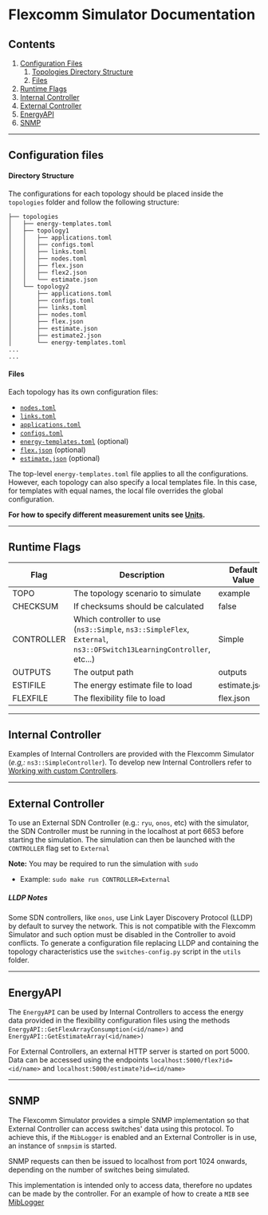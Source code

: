 # Flexcomm Simulator Documentation 

## Contents

1. [Configuration Files](#configuration-files)
    1. [Topologies Directory Structure](#directory-structure)
    2. [Files](#files)
2. [Runtime Flags](#runtime-flags)
3. [Internal Controller](#internal-controller)
4. [External Controller](#external-controller)
5. [EnergyAPI](#energyapi)
6. [SNMP](#snmp)

---

## Configuration files

#### Directory Structure

The configurations for each topology should be placed inside the `topologies` folder and follow the following structure:

```
├── topologies
│   ├── energy-templates.toml
│   ├── topology1
│   │   ├── applications.toml
│   │   ├── configs.toml
│   │   ├── links.toml
│   │   ├── nodes.toml
│   │   ├── flex.json
│   │   ├── flex2.json
│   │   └── estimate.json
│   └── topology2
│       ├── applications.toml
│       ├── configs.toml
│       ├── links.toml
│       ├── nodes.toml
│       ├── flex.json
│       ├── estimate.json
│       ├── estimate2.json
│       └── energy-templates.toml
... 
...
```

#### Files
Each topology has its own configuration files:
  - [`nodes.toml`](nodes.md)
  - [`links.toml`](links.md)
  - [`applications.toml`](applications.md)
  - [`configs.toml`](configs.md)
  - [`energy-templates.toml`](energy-templates.md) (optional)
  - [`flex.json`](flexibility.md) (optional)
  - [`estimate.json`](flexibility.md) (optional)

The top-level `energy-templates.toml` file applies to all the configurations. However, each topology can also specify a local templates file. In this case, for templates with equal names, the local file overrides the global configuration. 

**For how to specify different measurement units see [Units](units-fomat.md).**

---

## Runtime Flags

| Flag | Description | Default Value |
| ---- | ----------- | ------------- |
| TOPO | The topology scenario to simulate | example |
| CHECKSUM | If checksums should be calculated | false |
| CONTROLLER | Which controller to use (`ns3::Simple`, `ns3::SimpleFlex`, `External`, `ns3::OFSwitch13LearningController`, etc...) | Simple |
| OUTPUTS | The output path | outputs |
| ESTIFILE | The energy estimate file to load | estimate.json |
| FLEXFILE | The flexibility file to load | flex.json |

---

## Internal Controller
Examples of Internal Controllers are provided with the Flexcomm Simulator (*e.g,:* `ns3::SimpleController`). To develop new Internal Controllers refer to [Working with custom Controllers](controllers.md). 

---

## External Controller
To use an External SDN Controller (e.g.: `ryu`, `onos`, etc) with the simulator, the SDN Controller must be running in the localhost at port 6653 before starting the simulation. The simulation can then be launched with the `CONTROLLER` flag set to `External`

**Note:** You may be required to run the simulation with `sudo`

- Example:
`sudo make run CONTROLLER=External`


##### LLDP Notes
Some SDN controllers, like `onos`, use Link Layer Discovery Protocol (LLDP) by default to survey the network. This is not compatible with the Flexcomm Simulator and such option must be disabled in the Controller to avoid conflicts. To generate a configuration file replacing LLDP and containing the topology characteristics use the `switches-config.py` script in the `utils` folder.

---

## EnergyAPI
The `EnergyAPI` can be used by Internal Controllers to access the energy data provided in the flexibility configuration files using the methods `EnergyAPI::GetFlexArrayConsumption(<id/name>)` and `EnergyAPI::GetEstimateArray(<id/name>)`

For External Controllers, an external HTTP server is started on port 5000. Data can be accessed using the endpoints `localhost:5000/flex?id=<id/name>` and `localhost:5000/estimate?id=<id/name>`

---

## SNMP
The Flexcomm Simulator provides a simple SNMP implementation so that External Controller can access switches' data using this protocol. To achieve this, if the `MibLogger` is enabled and an External Controller is in use, an instance of `snmpsim` is started.

SNMP requests can then be issued to localhost from port 1024 onwards, depending on the number of switches being simulated. 

This implementation is intended only to access data, therefore no updates can be made by the controller. For an example of how to create a `MIB` see [MibLogger](https://github.com/RuiCunhaM/Flexcomm-Simulator/blob/master/ns-3.35/src/snmp/model/energy-mib.cc)
